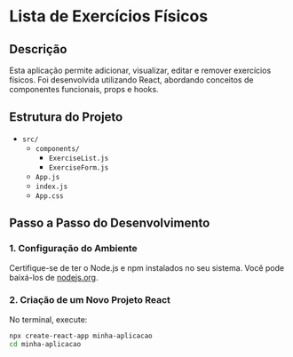 # Lista de Exercícios Físicos

## Descrição
Esta aplicação permite adicionar, visualizar, editar e remover exercícios físicos. Foi desenvolvida utilizando React, abordando conceitos de componentes funcionais, props e hooks.

## Estrutura do Projeto
- `src/`
  - `components/`
    - `ExerciseList.js`
    - `ExerciseForm.js`
  - `App.js`
  - `index.js`
  - `App.css`

## Passo a Passo do Desenvolvimento

### 1. Configuração do Ambiente
Certifique-se de ter o Node.js e npm instalados no seu sistema. Você pode baixá-los de [nodejs.org](https://nodejs.org/).

### 2. Criação de um Novo Projeto React
No terminal, execute:
```sh
npx create-react-app minha-aplicacao
cd minha-aplicacao
